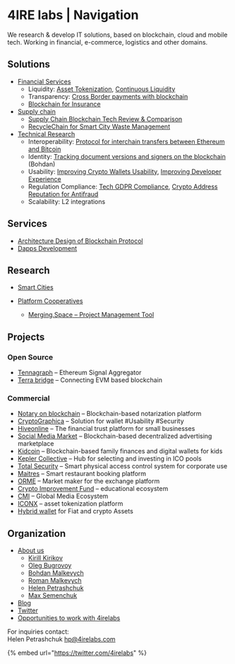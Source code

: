 # 4IRE labs \| Navigation

We research & develop IT solutions, based on blockchain, cloud and mobile tech. Working in financial, e-commerce, logistics and other domains.

## **Solutions**

* [Financial Services](solutions/decentralized-finance-defi/)
  * Liquidity: [Asset Tokenization](solutions/decentralized-finance-defi/sto-platform.md), [Continuous Liquidity](solutions/decentralized-finance-defi/continuous-token-model-apiary.md)
  * Transparency: [Cross Border payments with blockchain](solutions/decentralized-finance-defi/enabling-fast-transparent-and-compliant-cross-border-payments-with-the-blockchain.md)
  * [Blockchain for Insurance](solutions/decentralized-finance-defi/blockchain-for-insurance.md) 
* [Supply chain](solutions/asset-tracking/)
  * [Supply Chain Blockchain Tech Review & Comparison](solutions/asset-tracking/supply-chain-blockchain-tech-review-and-comparison.md)
  * [RecycleChain for Smart City Waste Management](solutions/asset-tracking/recyclechain.md) 
* [Technical Research](solutions/technical-research/)
  * Interoperability: [Protocol for interchain transfers between Ethereum and Bitcoin](solutions/technical-research/ethereum-bitcoin-bridge-wip.md) 
  * Identity: [Tracking document versions and signers on the blockchain](solutions/technical-research/how-to-track-document-versions-and-signers-on-the-blockchain.md) \(Bohdan\)
  * Usability: [Improving Crypto Wallets Usability](solutions/technical-research/asset-security.md), [Improving Developer Experience](solutions/technical-research/developer-community-devxp.md)
  * Regulation Compliance: [Tech GDPR Compliance](solutions/technical-research/tech-gdpr-copmpliance.md), [Crypto Address Reputation for Antifraud](solutions/technical-research/complaince-scoring.md)
  * Scalability: L2 integrations

## Services

* [Architecture Design of Blockchain Protocol](services/architecture-design-protocol.md)
* [Dapps Development](services/dapps-wallets-development.md)

## Research

* [Smart Cities](research/smart-cities/)

* [Platform Cooperatives](research/platform-cooperatives/)
  * [Merging.Space – Project Management Tool](research/platform-cooperatives/merge-space-overview.md)

## Projects

### Open Source

* [Tennagraph](case-studies/tennagraph.md) – Ethereum Signal Aggregator
* [Terra bridge](case-studies/contractland-wip.md) – Connecting EVM based blockchain

### Commercial

* [Notary on blockchain](case-studies/smart-documents.md) – Blockchain-based notarization platform
* [CryptoGraphica](case-studies/cryptographica.md) – Solution for wallet \#Usability \#Security
* [Hiveonline](case-studies/hiveonline.md) – The financial trust platform for small businesses
* [Social Media Market](case-studies/social.-media-market.md) – Blockchain-based decentralized advertising marketplace
* [Kidcoin](case-studies/kidcoin.md) – Blockchain-based family finances and digital wallets for kids
* [Kepler Collective](case-studies/kepler-collective.md) – Hub for selecting and investing in ICO pools
* [Total Security](case-studies/total-security.md) – Smart physical access control system for corporate use
* [Maitres](case-studies/maitres.md) – Smart restaurant booking platform
* [ORME](case-studies/orme.md) – Market maker for the exchange platform
* [Crypto Improvement Fund](case-studies/crypto-improvement-fund.md) – educational ecosystem
* [CMI](case-studies/cmi.md) – Global Media Ecosystem
* [ICONX](case-studies/iconx-wip.md) – asset tokenization platform
* [Hybrid wallet](case-studies/hybrid-wallet-fiat-and-crypto-assets.md) for Fiat and crypto Assets

## Organization

* [About us](organization/credentials-wip/)
  * [Kirill Kirikov](organization/credentials-wip/kirill-kirikov.md)
  * [Oleg Bugrovoy](organization/credentials-wip/oleg-bugrovoy.md)
  * [Bohdan Malkevych](organization/credentials-wip/bohdan-malkevych.md)
  * [Roman Malkevych](organization/credentials-wip/roman-malkevych-wip.md)
  * [Helen Petrashchuk](organization/credentials-wip/helen-petrashchuk.md)
  * [Max Semenchuk](organization/credentials-wip/max-semenchuk.md)
* [Blog](https://medium.com/practical-blockchain)
* [Twitter](https://twitter.com/4irelabs)
* [Opportunities to work with 4irelabs](organization/opportunities-to-work-with-4irelabs.md)

For inquiries contact:  
Helen Petrashchuk [hp@4irelabs.com](mailto:hp@4irelabs.com)

{% embed url="https://twitter.com/4irelabs" %}



